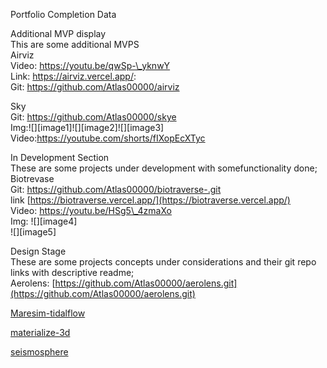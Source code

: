 Portfolio Completion Data 

Additional MVP display  
 This are some additional MVPS   
Airviz  
Video: https://youtu.be/qwSp-\_yknwY  
Link: https://airviz.vercel.app/:   
Git: https://github.com/Atlas00000/airviz

Sky  
Git: https://github.com/Atlas00000/skye  
Img:![][image1]![][image2]![][image3]  
Video:https://youtube.com/shorts/fIXopEcXTyc

In Development Section   
These are some projects under development with somefunctionality done;  
Biotrevase  
Git: https://github.com/Atlas00000/biotraverse-.git  
link [https://biotraverse.vercel.app/](https://biotraverse.vercel.app/)  
Video: https://youtu.be/HSg5\_4zmaXo  
Img: ![][image4]  
![][image5]

Design Stage   
These are some projects concepts under considerations and their git repo links with descriptive readme;  
Aerolens: [https://github.com/Atlas00000/aerolens.git](https://github.com/Atlas00000/aerolens.git)

[Maresim-tidalflow](https://github.com/Atlas00000/maresim-tidalflow)

[materialize-3d](https://github.com/Atlas00000/materialize-3d)

[seismosphere](https://github.com/Atlas00000/seismosphere)

